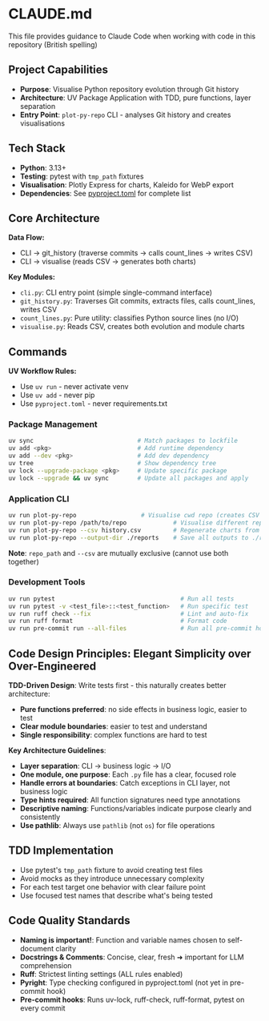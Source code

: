 # CLAUDE.md

This file provides guidance to Claude Code when working with code in this repository (British spelling)

## Project Capabilities

- **Purpose**: Visualise Python repository evolution through Git history
- **Architecture**: UV Package Application with TDD, pure functions, layer separation
- **Entry Point**: `plot-py-repo` CLI - analyses Git history and creates visualisations

## Tech Stack

- **Python**: 3.13+
- **Testing**: pytest with `tmp_path` fixtures
- **Visualisation**: Plotly Express for charts, Kaleido for WebP export
- **Dependencies**: See [pyproject.toml](pyproject.toml) for complete list

## Core Architecture

**Data Flow:**
- CLI → git_history (traverse commits → calls count_lines → writes CSV)
- CLI → visualise (reads CSV → generates both charts)

**Key Modules:**
- `cli.py`: CLI entry point (simple single-command interface)
- `git_history.py`: Traverses Git commits, extracts files, calls count_lines, writes CSV
- `count_lines.py`: Pure utility: classifies Python source lines (no I/O)
- `visualise.py`: Reads CSV, creates both evolution and module charts

## Commands

**UV Workflow Rules:**
- Use `uv run` - never activate venv
- Use `uv add` - never pip
- Use `pyproject.toml` - never requirements.txt

### Package Management
```bash
uv sync                             # Match packages to lockfile
uv add <pkg>                        # Add runtime dependency
uv add --dev <pkg>                  # Add dev dependency
uv tree                             # Show dependency tree
uv lock --upgrade-package <pkg>     # Update specific package
uv lock --upgrade && uv sync        # Update all packages and apply
```

### Application CLI
```bash
uv run plot-py-repo                  # Visualise cwd repo (creates CSV + charts)
uv run plot-py-repo /path/to/repo             # Visualise different repo
uv run plot-py-repo --csv history.csv         # Regenerate charts from existing CSV
uv run plot-py-repo --output-dir ./reports    # Save all outputs to ./reports
```

**Note**: `repo_path` and `--csv` are mutually exclusive (cannot use both together)

### Development Tools
```bash
uv run pytest                                   # Run all tests
uv run pytest -v <test_file>::<test_function>   # Run specific test
uv run ruff check --fix                         # Lint and auto-fix
uv run ruff format                              # Format code
uv run pre-commit run --all-files               # Run all pre-commit hooks
```

## Code Design Principles: Elegant Simplicity over Over-Engineered

**TDD-Driven Design**: Write tests first - this naturally creates better architecture:
- **Pure functions preferred**: no side effects in business logic, easier to test
- **Clear module boundaries**: easier to test and understand
- **Single responsibility**: complex functions are hard to test

**Key Architecture Guidelines**:
- **Layer separation**: CLI → business logic → I/O
- **One module, one purpose**: Each `.py` file has a clear, focused role
- **Handle errors at boundaries**: Catch exceptions in CLI layer, not business logic
- **Type hints required**: All function signatures need type annotations
- **Descriptive naming**: Functions/variables indicate purpose clearly and consistently
- **Use pathlib**: Always use `pathlib` (not `os`) for file operations

## TDD Implementation

- Use pytest's `tmp_path` fixture to avoid creating test files
- Avoid mocks as they introduce unnecessary complexity
- For each test target one behavior with clear failure point
- Use focused test names that describe what's being tested

## Code Quality Standards

- **Naming is important!**: Function and variable names chosen to self-document clarity
- **Docstrings & Comments**: Concise, clear, fresh ➜ important for LLM comprehension
- **Ruff**: Strictest linting settings (ALL rules enabled)
- **Pyright**: Type checking configured in pyproject.toml (not yet in pre-commit hook)
- **Pre-commit hooks**: Runs uv-lock, ruff-check, ruff-format, pytest on every commit